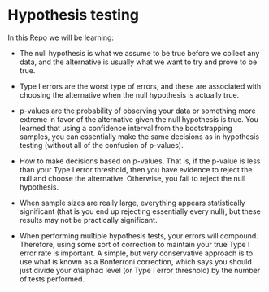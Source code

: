 # Hypothesis testing
 In this Repo we will be learning:
 
 * The null hypothesis is what we assume to be true before we collect any data, and the alternative is usually what we want to try and prove to be true.

* Type I errors are the worst type of errors, and these are associated with choosing the alternative when the null hypothesis is actually true.


* p-values are the probability of observing your data or something more extreme in favor of the alternative given the null hypothesis is true. You learned that using a confidence interval from the bootstrapping samples, you can essentially make the same decisions as in hypothesis testing (without all of the confusion of p-values).

* How to make decisions based on p-values. That is, if the p-value is less than your Type I error threshold, then you have evidence to reject the null and choose the alternative. Otherwise, you fail to reject the null hypothesis.

* When sample sizes are really large, everything appears statistically significant (that is you end up rejecting essentially every null), but these results may not be practically significant. 

* When performing multiple hypothesis tests, your errors will compound. Therefore, using some sort of correction to maintain your true Type I error rate is important. A simple, but very conservative approach is to use what is known as a Bonferroni correction, which says you should just divide your α\alphaα level (or Type I error threshold) by the number of tests performed.
